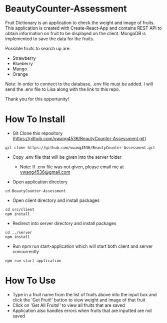 # BeautyCounter-Assessment
Fruit Dictionary is an application to check the weight and image of fruits. This application is created with Create-React-App and contains REST API to obtain information on fruit to be displayed on the client. MongoDB is implemented to save the data for the fruits.

Possible fruits to search up are:
   - Strawberry
   - Blueberry
   - Mango
   - Orange

Note: In order to connect to the database, .env file must be added. I will send the .env file to Lisa along with the link to this repo. 

Thank you for this opportunity!

# How To Install
- Git Clone this repository (https://github.com/vwang4536/BeautyCounter-Assessment.git)
```
git clone https://github.com/vwang4536/BeautyCounter-Assessment.git
```

- Copy .env file that will be given into the server folder
   - Note: If .env file was not given, please email me at vwang4536@gmail.com

- Open application directory
```
cd BeautyCounter-Assessment
```

- Open client directory and install packages
```
cd src/client
npm install
```
- Redirect into server directory and install packages
``` 
cd ../server
npm install
```
- Run npm run start-application which will start both client and server concurrently
```
npm run start-application
```

# How To Use
- Type in a fruit name from the list of fruits above into the input box and click the 'Get Fruit!' button to view weight and image of that fruit
- Click on 'Get All Fruits!' to view all fruits that are saved
- Application also handles errors when fruits that are inputted are not saved